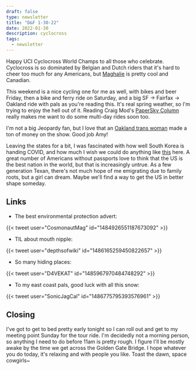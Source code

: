 ```yaml
---
draft: false
type: newsletter
title: "D&F 1-30-22"
date: 2022-01-30
description: cyclocross
tags:
  - newsletter
---
```


Happy UCI Cyclocross World Champs to all those who celebrate. Cyclocross is so dominated by Belgian and Dutch riders that it's hard to cheer too much for any Americans, but [Maghalie](http://www.maghalierochette.com) is pretty cool and Canadian. 

This weekend is a nice cycling one for me as well, with bikes and beer Friday, then a bike and ferry ride on Saturday, and a big SF -> Fairfax -> Oakland ride with pals as you're reading this. It's real spring weather, so I'm trying to enjoy the hell out of it. Reading Craig Mod's [PaperSky Column](https://papersky.jp/en/electric-ride-vol2-oiso/) really makes me want to do some multi-day rides soon too.

I'm not a big Jeopardy fan, but I love that an [Oakland trans woman](https://www.polygon.com/22900817/jeopardy-amy-schneider-most-games-money-records) made a ton of money on the show. Good job Amy! 

Leaving the states for a bit, I was fascinated with how well South Korea is handing COVID, and how much I wish we could do anything like [this](https://www.newyorker.com/culture/personal-history/a-welcome-unfreedom-in-south-korea) here. A great number of Americans without passports love to think that the US is the best nation in the world, but that is increasingly untrue. As a few generation Texan, there's not much hope of me emigrating due to family roots, but a girl can dream. Maybe we'll find a way to get the US in better shape someday.

## Links

- The best environmental protection advert:

{{< tweet user="CosmonautMag" id="1484926551187673092" >}}

- TIL about mouth nipple:

{{< tweet user="depthsofwiki" id="1486165259450822657" >}}

- So many hiding places:

{{< tweet user="D4VEKAT" id="1485967970484748292" >}}

- To my east coast pals, good luck with all this snow:

{{< tweet user="SonicJagCal" id="1486775795393576961" >}}

## Closing

I've got to get to bed pretty early tonight so I can roll out and get to my meeting point Sunday for the tour ride. I'm decidedly not a morning person, so anything I need to do before 11am is pretty rough. I figure I'll be mostly awake by the time we get across the Golden Gate Bridge. I hope whatever you do today, it's relaxing and with people you like. Toast the dawn, space cowgirls~
